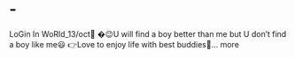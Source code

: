 # -
LoGin In WoRld_13/oct🎂 �😉U will find a boy better than me but U don’t find a boy like me😃 👉Love to enjoy life with best buddies👬… more
